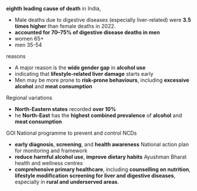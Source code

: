 **eighth leading cause of death** in India,

- Male deaths due to digestive diseases (especially liver-related) were **3.5 times higher** than female deaths in 2022.
- **accounted for 70–75% of digestive disease deaths in men**
- women 65+
- men 35-54

reasons
- A major reason is the **wide gender gap** in **alcohol use**
- indicating that **lifestyle-related liver damage** starts early
- Men may be more prone to **risk-prone behaviours**, including **excessive alcohol** and **meat consumption**

Regional variations
- **North-Eastern states** recorded **over 10%**
- he **North-East** has the **highest combined prevalence** of **alcohol** and **meat consumption**

GOI
National programme to prevent and control NCDs 
- **early diagnosis**, **screening**, and **health awareness**
National action plan for monitoring and framework
- **reduce harmful alcohol use**, **improve dietary habits**
Ayushman Bharat health and wellness centres
- **comprehensive primary healthcare**, including **counselling on nutrition**, **lifestyle modification** **screening for liver and digestive diseases**, especially in **rural and underserved areas**.
